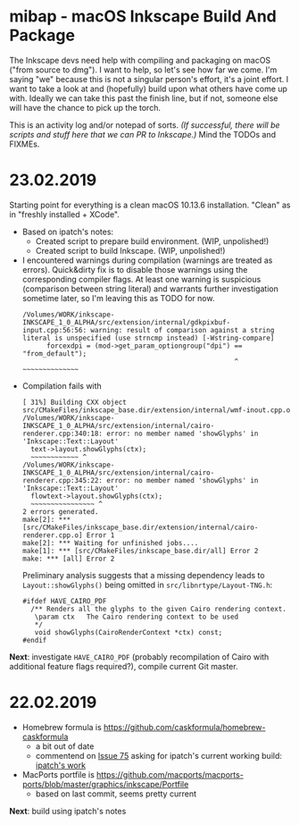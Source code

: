 # mibap - macOS Inkscape Build And Package
The Inkscape devs need help with compiling and packaging on macOS ("from source to dmg"). I want to help, so let's see how far we come. I'm saying "we" because this is not a singular person's effort, it's a joint effort. I want to take a look at and (hopefully) build upon what others have come up with. Ideally we can take this past the finish line, but if not, someone else will have the chance to pick up the torch.

This is an activity log and/or notepad of sorts. _(If successful, there will be scripts and stuff here that we can PR to Inkscape.)_ Mind the TODOs and FIXMEs.

# 23.02.2019
Starting point for everything is a clean macOS 10.13.6 installation. "Clean" as in "freshly installed + XCode". 
- Based on ipatch's notes:
  - Created script to prepare build environment. (WIP, unpolished!)
  - Created script to build Inkscape. (WIP, unpolished!)
- I encountered warnings during compilation (warnings are treated as errors). Quick&dirty fix is to disable those warnings using the corresponding compiler flags. At least one warning is suspicious (comparison between string literal) and warrants further investigation sometime later, so I'm leaving this as TODO for now.
  ```
  /Volumes/WORK/inkscape-INKSCAPE_1_0_ALPHA/src/extension/internal/gdkpixbuf-input.cpp:56:56: warning: result of comparison against a string literal is unspecified (use strncmp instead) [-Wstring-compare]
        forcexdpi = (mod->get_param_optiongroup("dpi") == "from_default");
                                                       ^  ~~~~~~~~~~~~~~
  ```
- Compilation fails with
  ```
  [ 31%] Building CXX object src/CMakeFiles/inkscape_base.dir/extension/internal/wmf-inout.cpp.o
  /Volumes/WORK/inkscape-INKSCAPE_1_0_ALPHA/src/extension/internal/cairo-renderer.cpp:340:18: error: no member named 'showGlyphs' in 'Inkscape::Text::Layout'
    text->layout.showGlyphs(ctx);
    ~~~~~~~~~~~~ ^
  /Volumes/WORK/inkscape-INKSCAPE_1_0_ALPHA/src/extension/internal/cairo-renderer.cpp:345:22: error: no member named 'showGlyphs' in 'Inkscape::Text::Layout'
    flowtext->layout.showGlyphs(ctx);
    ~~~~~~~~~~~~~~~~ ^
  2 errors generated.
  make[2]: *** [src/CMakeFiles/inkscape_base.dir/extension/internal/cairo-renderer.cpp.o] Error 1
  make[2]: *** Waiting for unfinished jobs....
  make[1]: *** [src/CMakeFiles/inkscape_base.dir/all] Error 2
  make: *** [all] Error 2
  ```
  Preliminary analysis suggests that a missing dependency leads to `Layout::showGlyphs()` being omitted in `src/libnrtype/Layout-TNG.h`:
  ```
  #ifdef HAVE_CAIRO_PDF    
    /** Renders all the glyphs to the given Cairo rendering context.
     \param ctx   The Cairo rendering context to be used
     */
     void showGlyphs(CairoRenderContext *ctx) const;
  #endif
  ```
__Next__: investigate `HAVE_CAIRO_PDF` (probably recompilation of Cairo with additional feature flags required?), compile current Git master. 

# 22.02.2019
- Homebrew formula is https://github.com/caskformula/homebrew-caskformula
  - a bit out of date
  - commentend on [Issue 75](https://github.com/caskformula/homebrew-caskformula/issues/75) asking for ipatch's current working build: [ipatch's work](https://github.com/ipatch/homebrew-us-05/blob/master/inkscape/inkscape-building-for-macOS.md)
- MacPorts portfile is https://github.com/macports/macports-ports/blob/master/graphics/inkscape/Portfile
  - based on last commit, seems pretty current

__Next__: build using ipatch's notes
